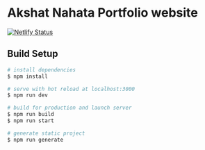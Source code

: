 # Akshat Nahata Portfolio website
[![Netlify Status](https://api.netlify.com/api/v1/badges/02469390-b370-4f56-8ae6-43c44fb4ac29/deploy-status)](https://app.netlify.com/sites/jcc-website/deploys)
## Build Setup

```bash
# install dependencies
$ npm install

# serve with hot reload at localhost:3000
$ npm run dev

# build for production and launch server
$ npm run build
$ npm run start

# generate static project
$ npm run generate
```

